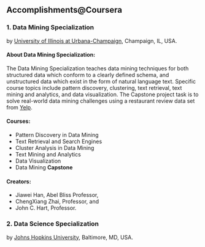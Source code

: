## Accomplishments@Coursera
### 1. Data Mining Specialization
by [University of Illinois at Urbana-Champaign](http://illinois.edu/), Champaign, IL, USA.

#### About Data Mining Specialization:
The Data Mining Specialization teaches data mining techniques for both structured data which conform to a clearly defined schema, and unstructured data which exist in the form of natural language text. Specific course topics include pattern discovery, clustering, text retrieval, text mining and analytics, and data visualization. The Capstone project task is to solve real-world data mining challenges using a restaurant review data set from [Yelp](http://www.yelp.com/).

#### Courses:
- Pattern Discovery in Data Mining
- Text Retrieval and Search Engines
- Cluster Analysis in Data Mining
- Text Mining and Analytics
- Data Visualization
- Data Mining **Capstone**

#### Creators:
- Jiawei Han, Abel Bliss Professor,
- ChengXiang Zhai, Professor, and
- John C. Hart, Professor.

### 2. Data Science Specialization
by [Johns Hopkins University](https://www.jhu.edu/), Baltimore, MD, USA.
